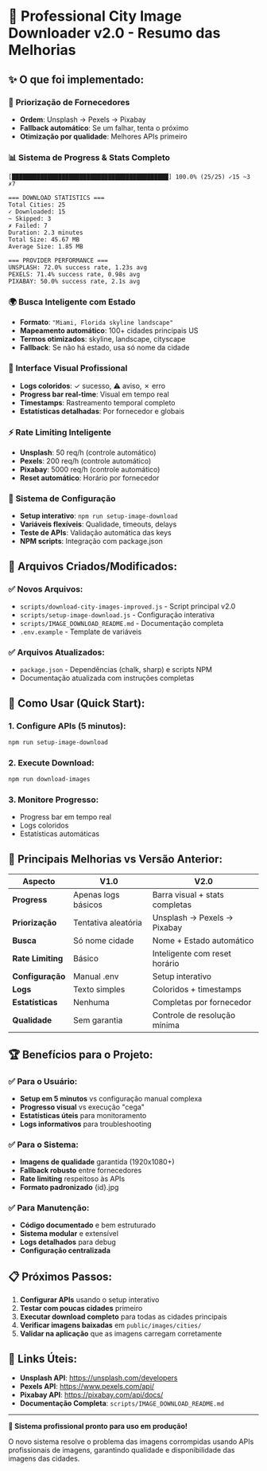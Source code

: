 # 🚀 Professional City Image Downloader v2.0 - Resumo das Melhorias

## ✨ O que foi implementado:

### 🎯 **Priorização de Fornecedores**
- **Ordem**: Unsplash → Pexels → Pixabay
- **Fallback automático**: Se um falhar, tenta o próximo
- **Otimização por qualidade**: Melhores APIs primeiro

### 📊 **Sistema de Progress & Stats Completo**
```
[████████████████████████████████████████████] 100.0% (25/25) ✓15 ~3 ✗7

=== DOWNLOAD STATISTICS ===
Total Cities: 25
✓ Downloaded: 15
~ Skipped: 3  
✗ Failed: 7
Duration: 2.3 minutes
Total Size: 45.67 MB
Average Size: 1.85 MB

=== PROVIDER PERFORMANCE ===
UNSPLASH: 72.0% success rate, 1.23s avg
PEXELS: 71.4% success rate, 0.98s avg
PIXABAY: 50.0% success rate, 2.1s avg
```

### 🌍 **Busca Inteligente com Estado**
- **Formato**: `"Miami, Florida skyline landscape"`
- **Mapeamento automático**: 100+ cidades principais US
- **Termos otimizados**: skyline, landscape, cityscape
- **Fallback**: Se não há estado, usa só nome da cidade

### 🎨 **Interface Visual Profissional**
- **Logs coloridos**: ✓ sucesso, ⚠ aviso, ✗ erro
- **Progress bar real-time**: Visual em tempo real
- **Timestamps**: Rastreamento temporal completo
- **Estatísticas detalhadas**: Por fornecedor e globais

### ⚡ **Rate Limiting Inteligente**
- **Unsplash**: 50 req/h (controle automático)
- **Pexels**: 200 req/h (controle automático)  
- **Pixabay**: 5000 req/h (controle automático)
- **Reset automático**: Horário por fornecedor

### 🔧 **Sistema de Configuração**
- **Setup interativo**: `npm run setup-image-download`
- **Variáveis flexíveis**: Qualidade, timeouts, delays
- **Teste de APIs**: Validação automática das keys
- **NPM scripts**: Integração com package.json

## 📁 **Arquivos Criados/Modificados:**

### ✅ **Novos Arquivos:**
- `scripts/download-city-images-improved.js` - Script principal v2.0
- `scripts/setup-image-download.js` - Configuração interativa
- `scripts/IMAGE_DOWNLOAD_README.md` - Documentação completa
- `.env.example` - Template de variáveis

### ✅ **Arquivos Atualizados:**
- `package.json` - Dependências (chalk, sharp) e scripts NPM
- Documentação atualizada com instruções completas

## 🚦 **Como Usar (Quick Start):**

### 1. **Configure APIs** (5 minutos):
```bash
npm run setup-image-download
```

### 2. **Execute Download**:
```bash
npm run download-images
```

### 3. **Monitore Progresso**:
- Progress bar em tempo real
- Logs coloridos
- Estatísticas automáticas

## 🎯 **Principais Melhorias vs Versão Anterior:**

| Aspecto | V1.0 | V2.0 |
|---------|------|------|
| **Progress** | Apenas logs básicos | Barra visual + stats completas |
| **Priorização** | Tentativa aleatória | Unsplash → Pexels → Pixabay |
| **Busca** | Só nome cidade | Nome + Estado automático |
| **Rate Limiting** | Básico | Inteligente com reset horário |
| **Configuração** | Manual .env | Setup interativo |
| **Logs** | Texto simples | Coloridos + timestamps |
| **Estatísticas** | Nenhuma | Completas por fornecedor |
| **Qualidade** | Sem garantia | Controle de resolução mínima |

## 🏆 **Benefícios para o Projeto:**

### ✅ **Para o Usuário:**
- **Setup em 5 minutos** vs configuração manual complexa
- **Progresso visual** vs execução "cega" 
- **Estatísticas úteis** para monitoramento
- **Logs informativos** para troubleshooting

### ✅ **Para o Sistema:**
- **Imagens de qualidade** garantida (1920x1080+)
- **Fallback robusto** entre fornecedores
- **Rate limiting** respeitoso às APIs
- **Formato padronizado** {id}.jpg

### ✅ **Para Manutenção:**
- **Código documentado** e bem estruturado
- **Sistema modular** e extensível
- **Logs detalhados** para debug
- **Configuração centralizada**

## 📋 **Próximos Passos:**

1. **Configurar APIs** usando o setup interativo
2. **Testar com poucas cidades** primeiro
3. **Executar download completo** para todas as cidades principais
4. **Verificar imagens baixadas** em `public/images/cities/`
5. **Validar na aplicação** que as imagens carregam corretamente

## 🔗 **Links Úteis:**

- **Unsplash API**: https://unsplash.com/developers
- **Pexels API**: https://www.pexels.com/api/
- **Pixabay API**: https://pixabay.com/api/docs/
- **Documentação Completa**: `scripts/IMAGE_DOWNLOAD_README.md`

---

**🎉 Sistema profissional pronto para uso em produção!** 

O novo sistema resolve o problema das imagens corrompidas usando APIs profissionais de imagens, garantindo qualidade e disponibilidade das imagens das cidades.
